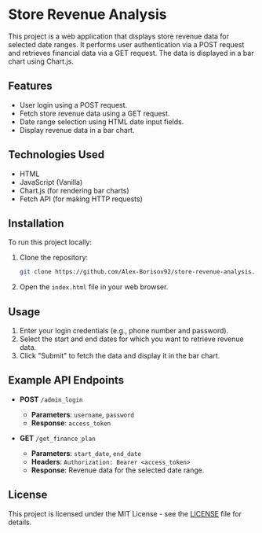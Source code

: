 
# Store Revenue Analysis

This project is a web application that displays store revenue data for selected date ranges. It performs user authentication via a POST request and retrieves financial data via a GET request. The data is displayed in a bar chart using Chart.js.

## Features

- User login using a POST request.
- Fetch store revenue data using a GET request.
- Date range selection using HTML date input fields.
- Display revenue data in a bar chart.

## Technologies Used

- HTML
- JavaScript (Vanilla)
- Chart.js (for rendering bar charts)
- Fetch API (for making HTTP requests)

## Installation

To run this project locally:

1. Clone the repository:
    ```bash
    git clone https://github.com/Alex-Borisov92/store-revenue-analysis.git
    ```

2. Open the `index.html` file in your web browser.

## Usage

1. Enter your login credentials (e.g., phone number and password).
2. Select the start and end dates for which you want to retrieve revenue data.
3. Click "Submit" to fetch the data and display it in the bar chart.

## Example API Endpoints

- **POST** `/admin_login`
    - **Parameters**: `username`, `password`
    - **Response**: `access_token`
    
- **GET** `/get_finance_plan`
    - **Parameters**: `start_date`, `end_date`
    - **Headers**: `Authorization: Bearer <access_token>`
    - **Response**: Revenue data for the selected date range.

## License

This project is licensed under the MIT License - see the [LICENSE](LICENSE) file for details.
